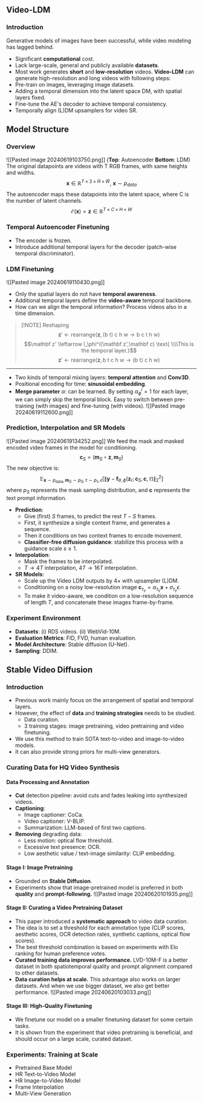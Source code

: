 ## Video-LDM
### Introduction
Generative models of images have been successful, while video modeling has lagged behind.
- Significant **computational** cost.
- Lack large-scale, general and publicly available **datasets**.
- Most work generates **short** and **low-resolution** videos.
**Video-LDM** can generate high-resolution and long videos with following steps:
- Pre-train on images, leveraging image datasets.
- Adding a temporal dimension into the latent space DM, with spatial layers fixed.
- Fine-tune the AE's decoder to achieve temporal consistency.
- Temporally align (L)DM upsamplers for video SR.
## Model Structure
### Overview
![[Pasted image 20240619103750.png]]
(**Top**: Autoencoder **Bottom**: LDM)
The original datapoints are videos with T RGB frames, with same heights and widths.
$$\mathbf x\in\mathbb{R}^{T\times3\times\tilde H\times\tilde W},\ \mathbf x\sim p_{data}$$
The autoencoder maps these datapoints into the latent space, where C is the number of latent channels. $$\mathcal E(\mathbf x)=\mathbf z\in\mathbb R^{T\times C\times H\times W}$$
### Temporal Autoencoder Finetuning
- The encoder is frozen.
- Introduce additional temporal layers for the decoder (patch-wise temporal discriminator).
### LDM Finetuning
![[Pasted image 20240619110430.png]]
- Only the spatial layers do not have **temporal awareness**.
- Additional temporal layers define the **video-aware** temporal backbone.
- How can we align the temporal information? Process videos also in a time dimension.
> [!NOTE] Reshaping
> $$\mathbf z' \leftarrow \text{rearrange}(\mathbf z,\text{(b t) c h w} \rightarrow \text{b c t h w})$$$$\mathbf z' \leftarrow l_\phi^i(\mathbf z',\mathbf c) \text{ \\\\This is the temporal layer.}$$  $$\mathbf z' \leftarrow \text{rearrange}(\mathbf z,\text{b t c h w} \rightarrow \text{(b t) c h w})$$
---
- Two kinds of temporal mixing layers: **temporal attention** and **Conv3D**.
- Positional encoding for time: **sinusoidal embedding**.
- **Merge parameter** $\alpha$: can be learned. By setting $\alpha^i_\phi=1$ for each layer, we can simply skip the temporal block. Easy to switch between pre-training (with images) and fine-tuning (with videos).
![[Pasted image 20240619112600.png]]
### Prediction, Interpolation and SR Models
![[Pasted image 20240619134252.png]]
We feed the mask and masked encoded video frames in the model for conditioning.
$$\mathbf c_S = (\mathbf m_S\circ\mathbf z,\mathbf m_S)$$
The new objective is:$$\mathbb{E}_{\mathbf x\sim p_{\text{data}},\mathbf m_S\sim p_S,\tau\sim p_\tau,\epsilon}[\|\mathbf y-\mathbf f_{\theta,\phi}(\mathbf z_r;\mathbf c_S,\mathbf c,\tau)\|_2^2]$$ where $p_S$ represents the mask sampling distribution, and $\mathbf c$ represents the text prompt information.
- **Prediction**: 
	- Give (first) $S$ frames, to predict the rest $T-S$ frames. 
	- First, it synthesize a single context frame, and generates a sequence. 
	- Then it conditions on two context frames to encode movement.
	- **Classifier-free diffusion guidance**: stabilize this process with a guidance scale $s\geq 1$.
- **Interpolation**:
	- Mask the frames to be interpolated.
	- $T\rightarrow 4T$ interpolation, $4T\rightarrow 16T$ interpolation.
- **SR Models**:
	- Scale up the Video LDM outputs by $4\times$ with upsampler (L)DM.
	- Conditioning on a noisy low-resolution image $\mathbf c_{\tau_\gamma}=\alpha_{\tau_\gamma}\mathbf x+\sigma_{\tau_\gamma}\epsilon$.
	- To make it video-aware, we condition on a low-resolution sequence of length $T$, and concatenate these images frame-by-frame.
### Experiment Environment
- **Datasets**: (i) RDS videos. (ii) WebVid-10M.
- **Evaluation Metrics**: FID, FVD, human evaluation.
- **Model Architecture**: Stable diffusion (U-Net).
- **Sampling**: DDIM.
## Stable Video Diffusion
### Introduction
- Previous work mainly focus on the arrangement of spatial and temporal layers.
- However, the effect of **data** and **training strategies** needs to be studied.
	- Data curation.
	- 3 training stages: image pretraining, video pretraining and video finetuning.
- We use this method to train SOTA text-to-video and image-to-video models.
- It can also provide strong priors for multi-view generators.
### Curating Data for HQ Video Synthesis
#### Data Processing and Annotation
- **Cut** detection pipeline: avoid cuts and fades leaking into synthesized videos.
- **Captioning**:
	- Image captioner: CoCa.
	- Video captioner: V-BLIP.
	- Summarization: LLM-based of first two captions.
- **Removing** degrading data:
	- Less motion: optical flow threshold.
	- Excessive text presence: OCR.
	- Low aesthetic value / text-image similarity: CLIP embedding.
#### Stage I: Image Pretraining
- Grounded on **Stable Diffusion**.
- Experiments show that image-pretrained model is preferred in both **quality** and **prompt-following.**
![[Pasted image 20240620101935.png]]
#### Stage II: Curating a Video Pretraining Dataset
- This paper introduced a **systematic approach** to video data curation.
- The idea is to set a threshold for each annotation type (CLIP scores, aesthetic scores, OCR detection rates, synthetic captions, optical flow scores).
- The best threshold combination is based on experiments with Elo ranking for human preference votes.
- **Curated training data improves performance.** LVD-10M-F is a better dataset in both spatiotemporal quality and prompt alignment compared to other datasets.
- **Data curation helps at scale.** This advantage also works on larger datasets. And when we use bigger dataset, we also get better performance.
![[Pasted image 20240620103033.png]]
#### Stage III: High-Quality Finetuning
- We finetune our model on a smaller finetuning dataset for some certain tasks.
- It is shown from the experiment that video pretraining is beneficial, and should occur on a large scale, curated dataset.
### Experiments: Training at Scale
- Pretrained Base Model
- HR Text-to-Video Model
- HR Image-to-Video Model
- Frame Interpolation
- Multi-View Generation
